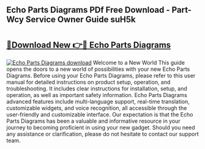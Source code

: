 ## Echo Parts Diagrams PDf Free Download - Part-Wcy Service Owner Guide suH5k

# <h2><a href="http://dfsyv6.blite.top/?on=Echo+Parts+Diagrams">🔗Download New 👉🔴 Echo Parts Diagrams</a></h2>

[![Echo Parts Diagrams download](https://i.imgur.com/lujVjoI.png)](http://dfsyv6.blite.top/?on=Echo+Parts+Diagrams)
Welcome to a New World This guide opens the doors to a new world of possibilities with your new Echo Parts Diagrams. Before using your Echo Parts Diagrams, please refer to this user manual for detailed instructions on product setup, operation, and troubleshooting. It includes clear instructions for installation, setup, and operation, as well as important safety information. Echo Parts Diagrams advanced features include multi-language support, real-time translation, customizable widgets, and voice recognition, all accessible through the user-friendly and customizable interface. Our expectation is that the Echo Parts Diagrams has been a valuable and informative resource in your journey to becoming proficient in using your new gadget. Should you need any assistance or clarification, please do not hesitate to contact our support team.
